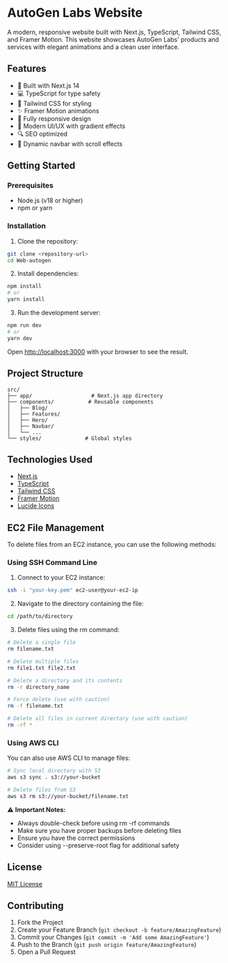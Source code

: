 # AutoGen Labs Website

A modern, responsive website built with Next.js, TypeScript, Tailwind CSS, and Framer Motion. This website showcases AutoGen Labs' products and services with elegant animations and a clean user interface.

## Features

- 🚀 Built with Next.js 14
- 💻 TypeScript for type safety
- 🎨 Tailwind CSS for styling
- ✨ Framer Motion animations
- 📱 Fully responsive design
- 🎯 Modern UI/UX with gradient effects
- 🔍 SEO optimized
- 🌙 Dynamic navbar with scroll effects

## Getting Started

### Prerequisites

- Node.js (v18 or higher)
- npm or yarn

### Installation

1. Clone the repository:
```bash
git clone <repository-url>
cd Web-autogen
```

2. Install dependencies:
```bash
npm install
# or
yarn install
```

3. Run the development server:
```bash
npm run dev
# or
yarn dev
```

Open [http://localhost:3000](http://localhost:3000) with your browser to see the result.

## Project Structure

```
src/
├── app/                   # Next.js app directory
├── components/           # Reusable components
│   ├── Blog/
│   ├── Features/
│   ├── Hero/
│   ├── Navbar/
│   └── ...
└── styles/              # Global styles
```

## Technologies Used

- [Next.js](https://nextjs.org/)
- [TypeScript](https://www.typescriptlang.org/)
- [Tailwind CSS](https://tailwindcss.com/)
- [Framer Motion](https://www.framer.com/motion/)
- [Lucide Icons](https://lucide.dev/)

## EC2 File Management

To delete files from an EC2 instance, you can use the following methods:

### Using SSH Command Line

1. Connect to your EC2 instance:
```bash
ssh -i "your-key.pem" ec2-user@your-ec2-ip
```

2. Navigate to the directory containing the file:
```bash
cd /path/to/directory
```

3. Delete files using the rm command:
```bash
# Delete a single file
rm filename.txt

# Delete multiple files
rm file1.txt file2.txt

# Delete a directory and its contents
rm -r directory_name

# Force delete (use with caution)
rm -f filename.txt

# Delete all files in current directory (use with caution)
rm -rf *
```

### Using AWS CLI

You can also use AWS CLI to manage files:

```bash
# Sync local directory with S3
aws s3 sync . s3://your-bucket

# Delete files from S3
aws s3 rm s3://your-bucket/filename.txt
```

⚠️ **Important Notes:**
- Always double-check before using rm -rf commands
- Make sure you have proper backups before deleting files
- Ensure you have the correct permissions
- Consider using --preserve-root flag for additional safety

## License

[MIT License](LICENSE)

## Contributing

1. Fork the Project
2. Create your Feature Branch (`git checkout -b feature/AmazingFeature`)
3. Commit your Changes (`git commit -m 'Add some AmazingFeature'`)
4. Push to the Branch (`git push origin feature/AmazingFeature`)
5. Open a Pull Request